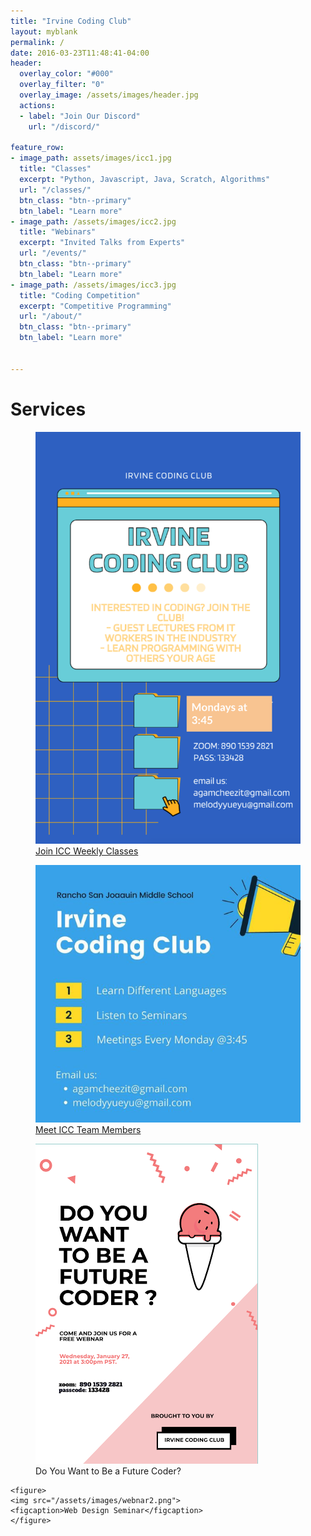```yaml
---
title: "Irvine Coding Club"
layout: myblank
permalink: /
date: 2016-03-23T11:48:41-04:00
header:
  overlay_color: "#000"
  overlay_filter: "0"
  overlay_image: /assets/images/header.jpg
  actions:
  - label: "Join Our Discord"
    url: "/discord/"

feature_row:
- image_path: assets/images/icc1.jpg
  title: "Classes"
  excerpt: "Python, Javascript, Java, Scratch, Algorithms"
  url: "/classes/"
  btn_class: "btn--primary"
  btn_label: "Learn more"
- image_path: /assets/images/icc2.jpg
  title: "Webinars"
  excerpt: "Invited Talks from Experts"
  url: "/events/"
  btn_class: "btn--primary"
  btn_label: "Learn more"
- image_path: /assets/images/icc3.jpg
  title: "Coding Competition"
  excerpt: "Competitive Programming"
  url: "/about/"
  btn_class: "btn--primary"
  btn_label: "Learn more"


---
```


<div class="col-lg-12 text-center">
          <h1 class="section-heading text-uppercase">Services</h1>
</div>

  <div id="columns">
  <figure>
    <a href="/classes">
  <img src="/assets/images/iccmeet.png">
  <figcaption>Join ICC Weekly Classes</figcaption>
  </a>
  </figure>

  <div id="columns">
  <figure>
      <a href="/classes">
  <img src="/assets/images/iccmeet2.png">
  <figcaption>Meet ICC Team Members</figcaption>
  </a>
  </figure>


  <figure>
  <img src="/assets/images/webinar1.png">
  <figcaption>Do You Want to Be a Future Coder?</figcaption>
  </figure>

  	<figure>
  	<img src="/assets/images/webnar2.png">
  	<figcaption>Web Design Seminar</figcaption>
  	</figure>
  </div>
